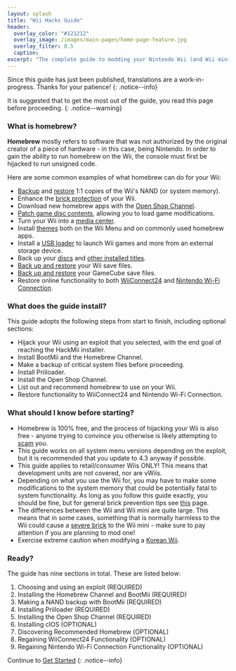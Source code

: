 ```yaml
---
layout: splash
title: "Wii Hacks Guide"
header:
  overlay_color: "#121212"
  overlay_image: /images/main-pages/home-page-feature.jpg
  overlay_filter: 0.5
  caption:
excerpt: "The complete guide to modding your Nintendo Wii (and Wii mini)."
---
```


Since this guide has just been published, translations are a work-in-progress. Thanks for your patience!
{: .notice--info}

It is suggested that to get the most out of the guide, you read this page before proceeding.
{: .notice--warning}

### What is homebrew?

**Homebrew** mostly refers to software that was not authorized by the original creator of a piece of hardware - in this case, being Nintendo. In order to gain the ability to run homebrew on the Wii, the console must first be hijacked to run unsigned code.

Here are some common examples of what homebrew can do for your Wii:

+ [Backup](bootmii) and [restore](bootmiirecover) 1:1 copies of the Wii's NAND (or system memory).
+ Enhance the [brick protection](priiloader) of your Wii.
+ Download new homebrew apps with the [Open Shop Channel](osc).
+ [Patch game disc contents](riivolution), allowing you to load game modifications.
+ Turn your Wii into a [media center](wiimc).
+ Install [themes](themes) both on the Wii Menu and on commonly used homebrew apps.
+ Install a [USB loader](usb-loaders) to launch Wii games and more from an external storage device.
+ Back up your [discs](dump-games) and [other installed titles](dump-wads).
+ [Back up and restore](wii-saves) your Wii save files.
+ [Back up and restore](gcsaves) your GameCube save files.
+ Restore online functionality to both [WiiConnect24](wiiconnect24) and [Nintendo Wi-Fi Connection](wiimmfi).

### What does the guide install?

This guide adopts the following steps from start to finish, including optional sections:

+ Hijack your Wii using an exploit that you selected, with the end goal of reaching the HackMii installer.
+ Install BootMii and the Homebrew Channel.
+ Make a backup of critical system files before proceeding.
+ Install Priiloader.
+ Install the Open Shop Channel.
+ List out and recommend homebrew to use on your Wii.
+ Restore functionality to WiiConnect24 and Nintendo Wi-Fi Connection.

### What should I know before starting?

+ Homebrew is 100% free, and the process of hijacking your Wii is also free - anyone trying to convince you otherwise is likely attempting to [scam](https://hbc.hackmii.com/scam) you.
+ This guide works on all system menu versions depending on the exploit, but it is recommended that you update to 4.3 anyway if possible.
+ This guide applies to retail/consumer Wiis ONLY! This means that development units are not covered, nor are vWiis.
+ Depending on what you use the Wii for, you may have to make some modifications to the system memory that could be potentially fatal to system functionality. As long as you follow this guide exactly, you should be fine, but for general brick prevention tips see [this](bricks#brick-prevention) page.
+ The differences between the Wii and Wii mini are quite large. This means that in some cases, something that is normally harmless to the Wii could cause a [severe brick](bricks#wi-fi-brick) to the Wii mini - make sure to pay attention if you are planning to mod one!
+ Exercise extreme caution when modifying a [Korean Wii](bricks#korean-kiierror-003-brick).

### Ready?

The guide has nine sections in total. These are listed below:

1. Choosing and using an exploit (REQUIRED)
1. Installing the Homebrew Channel and BootMii (REQUIRED)
1. Making a NAND backup with BootMii (REQUIRED)
1. Installing Priiloader (REQUIRED)
1. Installing the Open Shop Channel (REQUIRED)
1. Installing cIOS (OPTIONAL)
1. Discovering Recommended Homebrew (OPTIONAL)
1. Regaining WiiConnect24 Functionality (OPTIONAL)
1. Regaining Nintendo Wi-Fi Connection Functionality (OPTIONAL)

Continue to [Get Started](get-started)
{: .notice--info}
